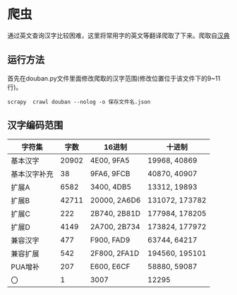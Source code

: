 # 爬虫
通过英文查询汉字比较困难，这里将常用字的英文等翻译爬取了下来。爬取自[汉典](https://www.zdic.net/)

## 运行方法
首先在douban.py文件里面修改爬取的汉字范围(修改位置位于该文件下的9~11行)。
```shell
scrapy  crawl douban --nolog -o 保存文件名.json
```
## 汉字编码范围
|字符集      |   字数    |    16进制    |    十进制    |
|------------|----------|--------------|--------------|
|基本汉字    |20902      |4E00, 9FA5    |19968, 40869  |
|基本汉字补充|38	     |9FA6, 9FCB|40870, 40907|
|扩展A      |6582	    |3400, 4DB5|13312, 19893|
|扩展B      |42711	    |20000, 2A6D6|131072, 173782|
|扩展C      |222	    |2B740, 2B81D|177984, 178205|
|扩展D      |4149	    |2A700, 2B734|173824, 177972|
|兼容汉字   |477	    |F900, FAD9|63744, 64217|
|兼容扩展   |542	    |2F800, 2FA1D|194560, 195101|
|PUA增补    |207        |E600, E6CF|58880, 59087|
|〇         |1          |3007|12295|


